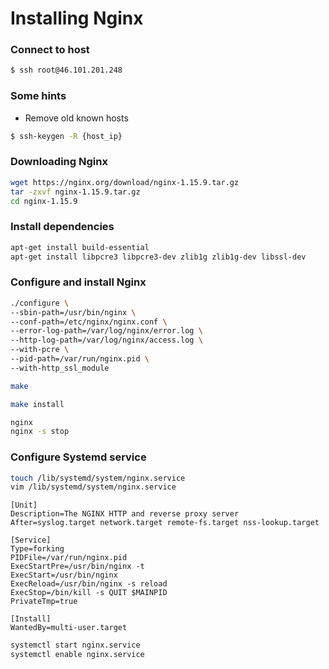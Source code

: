 # Installing Nginx

### Connect to host
```bash
$ ssh root@46.101.201.248
```

### Some hints

* Remove old known hosts
```bash
$ ssh-keygen -R {host_ip}
```

### Downloading Nginx
```bash
wget https://nginx.org/download/nginx-1.15.9.tar.gz
tar -zxvf nginx-1.15.9.tar.gz
cd nginx-1.15.9
```

### Install dependencies
```bash
apt-get install build-essential
apt-get install libpcre3 libpcre3-dev zlib1g zlib1g-dev libssl-dev
```

### Configure and install Nginx
```bash
./configure \
--sbin-path=/usr/bin/nginx \
--conf-path=/etc/nginx/nginx.conf \
--error-log-path=/var/log/nginx/error.log \
--http-log-path=/var/log/nginx/access.log \
--with-pcre \
--pid-path=/var/run/nginx.pid \
--with-http_ssl_module

make

make install

nginx
nginx -s stop
```

### Configure Systemd service
```bash
touch /lib/systemd/system/nginx.service
vim /lib/systemd/system/nginx.service
```

```systemd
[Unit]
Description=The NGINX HTTP and reverse proxy server
After=syslog.target network.target remote-fs.target nss-lookup.target

[Service]
Type=forking
PIDFile=/var/run/nginx.pid
ExecStartPre=/usr/bin/nginx -t
ExecStart=/usr/bin/nginx
ExecReload=/usr/bin/nginx -s reload
ExecStop=/bin/kill -s QUIT $MAINPID
PrivateTmp=true

[Install]
WantedBy=multi-user.target
```

```bash
systemctl start nginx.service
systemctl enable nginx.service
```

